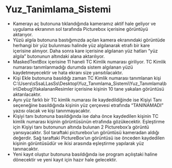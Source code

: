 # Yuz_Tanimlama_Sistemi
- Kamerayı aç butonuna tıklandığında kameramız aktif hale geliyor ve uygulama ekranının sol tarafında Picturebox içerisine görüntüyü aktarıyor.
- Yüzü algıla butonuna bastığımızda açılan kamera ekranındaki görüntüde herhangi bir yüz bulunması halinde yüz algılanarak etrafı bir kare içerisine alınıyor. Daha sonra kare içerisine algılanan yüz hatları “yüz algıla” butonunun altındaki alana aktarılıyor.
- MaskedTextBox içerisine 11 haneli TC Kimlik numarası giriliyor. TC Kimlik numarası tanımlanmadığı durumda sistem algılanan yüzü kaydetmeyecektir ve hata ekranı size yansıtılacaktır.
- Kişi Ekle butonuna basıldığı zaman TC Kimlik numarası tanımlanan kişi C:\Users\sSsaLLasSs\Desktop\Yuz_Tanımlama_Sistemi\Yuz_Tanımlama\bin\Debug\YakalananResimler içerisine kişinin 10 tane yakalan görüntüsü aktarılacaktır.
- Aynı yüz farklı bir TC kimlik numarası ile kaydedildiğinde ise Kişiyi Tanı seçeneğine basıldığında kişinin yüz çerçevesi etrafında “TANINAMADI” yazısı olacak ve kişi tanınmayacaktır.
- Kişiyi tanı butonuna basıldığında ise daha önce kaydedilen kişinin TC kimlik numarası kişinin görüntüsünün etrafında gözükecektir. Eşleştirme için Kişiyi tanı butonunun altında bulunan 2 Picturebox’a görüntü yansıyacaktır. Sol taraftaki picturebox’un görüntüsü kameradan aldığı değerdir. Sağ taraftaki PictureBox’un görüntüsü ise önceden kaydedilen kişinin görüntüsüdür ve ikisi arasında eşleştirme yapılarak yüz tanınacaktır.
- Yeni kayıt oluştur butonuna basıldığında ise program açılıştaki haline dönecektir ve yeni kayıt için hazır hale gelecektir.
